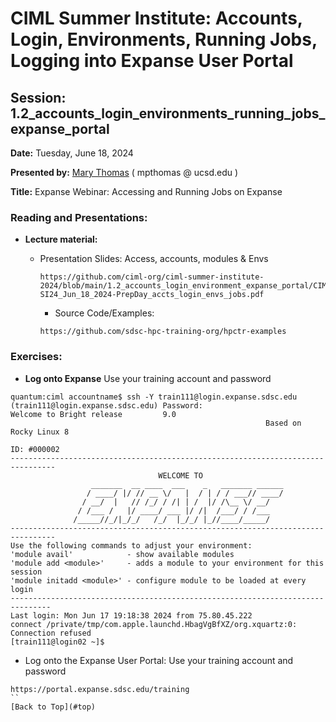 # CIML Summer Institute:   Accounts, Login, Environments, Running Jobs, Logging into Expanse User Portal

## Session: 1.2_accounts_login_environments_running_jobs_expanse_portal

**Date:**  Tuesday, June 18, 2024

**Presented by:** [Mary Thomas](https://www.sdsc.edu/research/researcher_spotlight/thomas_mary.html )  ( mpthomas  @  ucsd.edu ) 

**Title:** Expanse Webinar:  Accessing and Running Jobs on Expanse

### Reading and Presentations:
* **Lecture material:**
   * Presentation Slides: Access, accounts, modules & Envs

     ```
     https://github.com/ciml-org/ciml-summer-institute-2024/blob/main/1.2_accounts_login_environment_expanse_portal/CIML-SI24_Jun_18_2024-PrepDay_accts_login_envs_jobs.pdf
     ```

     * Source Code/Examples:

     ```
     https://github.com/sdsc-hpc-training-org/hpctr-examples
     ```


### Exercises:

* **Log onto Expanse**
Use your training account and password

```
quantum:ciml accountname$ ssh -Y train111@login.expanse.sdsc.edu
(train111@login.expanse.sdsc.edu) Password: 
Welcome to Bright release         9.0
                                                         Based on Rocky Linux 8
                                                                    ID: #000002
--------------------------------------------------------------------------------
                                 WELCOME TO
                  _______  __ ____  ___    _   _______ ______
                 / ____/ |/ // __ \/   |  / | / / ___// ____/
                / __/  |   // /_/ / /| | /  |/ /\__ \/ __/
               / /___ /   |/ ____/ ___ |/ /|  /___/ / /___
              /_____//_/|_/_/   /_/  |_/_/ |_//____/_____/
--------------------------------------------------------------------------------
Use the following commands to adjust your environment:
'module avail'            - show available modules
'module add <module>'     - adds a module to your environment for this session
'module initadd <module>' - configure module to be loaded at every login
-------------------------------------------------------------------------------
Last login: Mon Jun 17 19:18:38 2024 from 75.80.45.222
connect /private/tmp/com.apple.launchd.HbagVgBfXZ/org.xquartz:0: Connection refused
[train111@login02 ~]$ 
```


 
* Log onto the Expanse User Portal:
Use your training account and password

```
https://portal.expanse.sdsc.edu/training
``
[Back to Top](#top)
